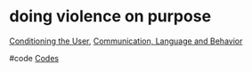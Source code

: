 # doing violence on purpose
[Conditioning the User](output/themes/Conditioning%20the%20User.md), [Communication, Language and Behavior](output/themes/Communication,%20Language%20and%20Behavior.md)

#code [Codes](output/codes/Codes.md) 